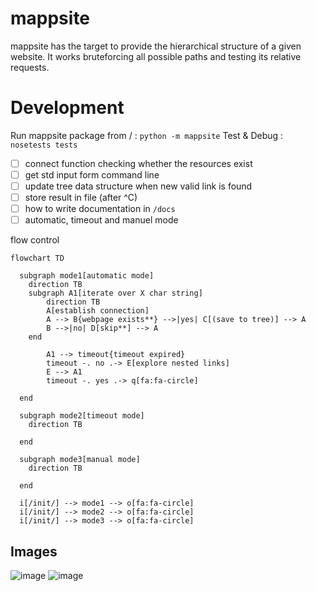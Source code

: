 # mappsite

mappsite has the target to provide the hierarchical structure of a given website. It works bruteforcing all possible paths and testing its relative requests. 

# Development 
Run mappsite package from / : `python -m mappsite`
Test & Debug : `nosetests tests`

- [ ] connect function checking whether the resources exist
- [ ] get std input form command line
- [ ] update tree data structure when new valid link is found
- [ ] store result in file (after ^C)
- [ ] how to write documentation in `/docs` 
- [ ] automatic, timeout and manuel mode

flow control
```mermaid
flowchart TD

  subgraph mode1[automatic mode]
    direction TB
    subgraph A1[iterate over X char string]
        direction TB
        A[establish connection]
      	A --> B{webpage exists**} -->|yes| C[(save to tree)] --> A
      	B -->|no| D[skip**] --> A
    end

        A1 --> timeout{timeout expired}
        timeout -. no .-> E[explore nested links]
        E --> A1
        timeout -. yes .-> q[fa:fa-circle]

  end

  subgraph mode2[timeout mode]
    direction TB

  end

  subgraph mode3[manual mode]
    direction TB

  end

  i[/init/] --> mode1 --> o[fa:fa-circle]
  i[/init/] --> mode2 --> o[fa:fa-circle]
  i[/init/] --> mode3 --> o[fa:fa-circle]
```

## Images
[comment]: <> (hahaha)
![image]()
![image]()




